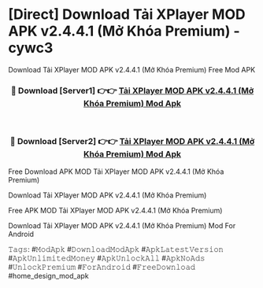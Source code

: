 # [Direct] Download Tải XPlayer MOD APK v2.4.4.1 (Mở Khóa Premium) - cywc3
Download Tải XPlayer MOD APK v2.4.4.1 (Mở Khóa Premium) Free Mod APK

<div align="center">
<h3>🔴 Download [Server1] 👉👉 <a href="https://apk-comot.site?title=Tải_XPlayer_MOD_APK_v2.4.4.1_(Mở_Khóa_Premium)">Tải XPlayer MOD APK v2.4.4.1 (Mở Khóa Premium) Mod Apk</a></h3><br>

<h3>🔴 Download [Server2] 👉👉 <a href="https://apk-comot.site?title=Tải_XPlayer_MOD_APK_v2.4.4.1_(Mở_Khóa_Premium)">Tải XPlayer MOD APK v2.4.4.1 (Mở Khóa Premium) Mod Apk</a></h3>
</div>


Free Download APK MOD Tải XPlayer MOD APK v2.4.4.1 (Mở Khóa Premium)

Download Tải XPlayer MOD APK v2.4.4.1 (Mở Khóa Premium) 

Free APK MOD Tải XPlayer MOD APK v2.4.4.1 (Mở Khóa Premium) 

Download Tải XPlayer MOD APK v2.4.4.1 (Mở Khóa Premium) Mod For Android

𝚃𝚊𝚐𝚜: #𝙼𝚘𝚍𝙰𝚙𝚔 #𝙳𝚘𝚠𝚗𝚕𝚘𝚊𝚍𝙼𝚘𝚍𝙰𝚙𝚔 #𝙰𝚙𝚔𝙻𝚊𝚝𝚎𝚜𝚝𝚅𝚎𝚛𝚜𝚒𝚘𝚗 #𝙰𝚙𝚔𝚄𝚗𝚕𝚒𝚖𝚒𝚝𝚎𝚍𝙼𝚘𝚗𝚎𝚢 #𝙰𝚙𝚔𝚄𝚗𝚕𝚘𝚌𝚔𝙰𝚕𝚕 #𝙰𝚙𝚔𝙽𝚘𝙰𝚍𝚜 #𝚄𝚗𝚕𝚘𝚌𝚔𝙿𝚛𝚎𝚖𝚒𝚞𝚖 #𝙵𝚘𝚛𝙰𝚗𝚍𝚛𝚘𝚒𝚍 #𝙵𝚛𝚎𝚎𝙳𝚘𝚠𝚗𝚕𝚘𝚊𝚍 #home_design_mod_apk